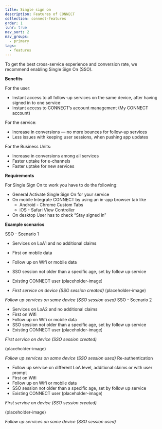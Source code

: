 ```yaml
---
title: Single sign on
description: Features of CONNECT
collection: connect-features
order: 1
lunr: true
nav_sort: 2
nav_groups:
  - primary
tags:
  - features
---
```

To get the best cross-service experience and conversion rate, we recommend enabling Single Sign On (SSO).

**Benefits**

For the user:

- Instant access to all follow-up services on the same device, after having signed in to one service
- Instant access to CONNECT’s account management (My CONNECT account)

For the service:

- Increase in conversions — no more bounces for follow-up services
- Less issues with keeping user sessions, when pushing app updates

For the Business Units:

- Increase in conversions among all services
- Faster uptake for e-channels
- Faster uptake for new services

**Requirements**

For Single Sign On to work you have to do the following:

- General Activate Single Sign On for your service
- On mobile Integrate CONNECT by using an in-app browser tab like
  - Android - Chrome Custom Tabs
  - iOS - Safari View Controller
- On desktop User has to check “Stay signed in”

**Example scenarios**

SSO - Scenario 1

- Services on LoA1 and no additional claims
- First on mobile data
- Follow up on Wifi or mobile data
- SSO session not older than a specific age, set by follow up service
- Existing CONNECT user
(placeholder-image)

-  *First service on device (SSO session created)*
(placeholder-image)

 *Follow up services on same device (SSO session used)*
SSO - Scenario 2

- Services on LoA2 and no additional claims
- First on Wifi
- Follow up on Wifi or mobile data
- SSO session not older than a specific age, set by follow up service
- Existing CONNECT user
(placeholder-image)

 *First service on device (SSO session created)*

(placeholder-image)

 *Follow up services on same device (SSO session used)*
Re-authentication

- Follow up service on different LoA level, additional claims or with user prompt
- First on Wifi
- Follow up on Wifi or mobile data
- SSO session not older than a specific age, set by follow up service
- Existing CONNECT user
(placeholder-image)

 *First service on device (SSO session created)*

(placeholder-image)

 *Follow up services on same device (SSO session used)*
